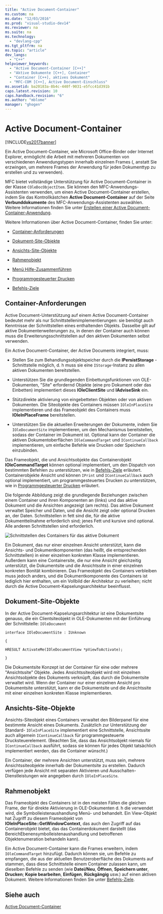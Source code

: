 ```yaml
---
title: "Active Document-Container"
ms.custom: na
ms.date: "12/03/2016"
ms.prod: "visual-studio-dev14"
ms.reviewer: na
ms.suite: na
ms.technology: 
  - "devlang-cpp"
ms.tgt_pltfrm: na
ms.topic: "article"
dev_langs: 
  - "C++"
helpviewer_keywords: 
  - "Active Document-Container [C++]"
  - "Aktive Dokumente [C++], Container"
  - "Container [C++], aktives Dokument"
  - "MFC-COM [C++], Active Document-Einschluss"
ms.assetid: ba20183a-8b4c-440f-9031-e5fcc41d391b
caps.latest.revision: 10
caps.handback.revision: "6"
ms.author: "mblome"
manager: "ghogen"
---
```

# Active Document-Container
[!INCLUDE[vs2017banner](../assembler/inline/includes/vs2017banner.md)]

Ein Active Document\-Container, wie Microsoft Office\-Binder oder Internet Explorer, ermöglicht die Arbeit mit mehreren Dokumenten von verschiedenen Anwendungstypen innerhalb einzelnen Frames \(, anstatt Sie erzwingen, um mehrere Frames der Anwendung für jeden Dokumenttyp zu erstellen und zu verwenden\).  
  
 MFC bietet vollständige Unterstützung für Active Document\-Container in der Klasse `COleDocObjectItem`.  Sie können den MFC\-Anwendungs\-Assistenten verwenden, um einen Active Document\-Container erstellen, indem Sie das Kontrollkästchen **Active Document\-Container** auf der Seite **Verbunddokumente** des MFC\-Anwendungs\-Assistenten auswählen.  Weitere Informationen finden Sie unter [Erstellen einer Active Document\-Container\-Anwendung](../mfc/creating-an-active-document-container-application.md).  
  
 Weitere Informationen über Active Document\-Container, finden Sie unter:  
  
-   [Container\-Anforderungen](#container_requirements)  
  
-   [Dokument\-Site\-Objekte](#document_site_objects)  
  
-   [Ansichts\-Site\-Objekte](#view_site_objects)  
  
-   [Rahmenobjekt](#frame_object)  
  
-   [Menü Hilfe\-Zusammenführen](../mfc/help-menu-merging.md)  
  
-   [Programmgesteuerter Drucken](../mfc/programmatic-printing.md)  
  
-   [Befehls\-Ziele](../mfc/message-handling-and-command-targets.md)  
  
##  <a name="container_requirements"></a> Container\-Anforderungen  
 Active Document\-Unterstützung auf einem Active Document\-Container bedeutet mehr als nur Schnittstellenimplementierungen: sie benötigt auch Kenntnisse der Schnittstellen eines enthaltenden Objekts.  Dasselbe gilt auf aktive Dokumenterweiterungen zu, in denen der Container auch können muss die Erweiterungsschnittstellen auf den aktiven Dokumenten selbst verwenden.  
  
 Ein Active Document\-Container, der Active Documents integriert, muss:  
  
-   Stellen Sie zum Behandlungsobjektspeicher durch die **IPersistStorage** \-Schnittstelle möglich, d. h muss sie eine `IStorage`\-Instanz zu allen aktiven Dokumenten bereitstellen.  
  
-   Unterstützen Sie die grundlegenden Einbettungsfunktionen von OLE\-Dokumenten, "Site" erfordernd Objekte \(eine pro Dokument oder das Einbetten\) implementiert dieses **IOleClientSite**  und **IAdviseSink** ein.  
  
-   Stützdirekte aktivierung von eingebetteten Objekten oder von aktiven Dokumenten.  Die Siteobjekte des Containers müssen `IOleInPlaceSite` implementieren und das Frameobjekt des Containers muss **IOleInPlaceFrame** bereitstellen.  
  
-   Unterstützen Sie die aktuellen Erweiterungen der Dokumente, indem Sie `IOleDocumentSite` implementieren, um den Mechanismus bereitstellen, sodass der Container im Dokument ist.  Optional kann der Container die aktiven Dokumentoberflächen `IOleCommandTarget` und `IContinueCallback` implementieren, um einfache Befehle wie Drucken oder Speichern einzubinden.  
  
 Das Frameobjekt, die und Ansichtsobjekte das Containerobjekt **IOleCommandTarget**  können optional implementiert, um den Dispatch von bestimmten Befehlen zu unterstützen, wie in [Befehls\-Ziele](../mfc/message-handling-and-command-targets.md) erläutert.  Containerobjekte Ansicht und können `IPrint` und `IContinueCallback` auch optional implementiert, um programmgesteuertes Drucken zu unterstützen, wie in [Programmgesteuerter Drucken](../mfc/programmatic-printing.md) erläutert.  
  
 Die folgende Abbildung zeigt die grundlegende Beziehungen zwischen einem Container und ihren Komponenten an \(links\) und das aktive Dokument und die Ansichten angezeigt \(am rechts\).  Das aktive Dokument verwaltet Speicher und Daten, und die Ansicht zeigt oder optional Drucken an, der Daten.  Schnittstellen in fett sind die, für die aktive Dokumentteilnahme erforderlich sind; jenes Fett und kursive sind optional.  Alle anderen Schnittstellen sind erforderlich.  
  
 ![Schnittstellen des Containers für das aktive Dokument](../mfc/media/vc37gj1.png "vc37gj1")  
  
 Ein Dokument, das nur einer einzelnen Ansicht unterstützt, kann die Ansichts\- und Dokumentkomponenten \(das heißt, die entsprechenden Schnittstellen\) in einer einzelnen konkreten Klasse implementieren.  Außerdem kann eine Containersite, die nur eine Ansicht gleichzeitig unterstützt, die Dokumentsite und die Ansichtssite in einer einzelnen konkreten Bonität kombinieren.  Das Frameobjekt des Containers verbleiben muss jedoch anders, und die Dokumentkomponente des Containers ist lediglich hier enthalten, um ein Vollbild der Architektur zu verleihen; nicht durch die Active Document\-Kapselungsarchitektur beeinflusst.  
  
##  <a name="document_site_objects"></a> Dokument\-Site\-Objekte  
 In der Active Document\-Kapselungsarchitektur ist eine Dokumentsite genauso, die ein Clientsiteobjekt in OLE\-Dokumenten mit der Einführung der Schnittstelle: `IOleDocument`  
  
 `interface IOleDocumentSite : IUnknown`  
  
 `{`  
  
 `HRESULT ActivateMe(IOleDocumentView *pViewToActivate);`  
  
 `}`  
  
 Die Dokumentsite Konzept ist der Container für eine oder mehrere "Ansichtssite" Objekte.  Jedes Ansichtssiteobjekt wird mit einzelnen Ansichtsobjekte des Dokuments verknüpft, das durch die Dokumentsite verwaltet wird.  Wenn der Container nur einer einzelnen Ansicht pro Dokumentsite unterstützt, kann er die Dokumentsite und die Ansichtssite mit einer einzelnen konkreten Klasse implementieren.  
  
##  <a name="view_site_objects"></a> Ansichts\-Site\-Objekte  
 Ansichts\-Siteobjekt eines Containers verwaltet den Bilderpanel für eine bestimmte Ansicht eines Dokuments.  Zusätzlich zur Unterstützung der Standard\- `IOleInPlaceSite` implementiert eine Schnittstelle, Ansichtssite auch allgemein `IContinueCallback` für programmgesteuerte Drucksteuerelement. \(Beachten Sie, dass das Ansichtsobjekt niemals für `IContinueCallback` ausführt, sodass sie können für jedes Objekt tatsächlich implementiert werden, das die Container wünscht.\)  
  
 Ein Container, der mehrere Ansichten unterstützt, muss sein, mehrere Ansichtssiteobjekte innerhalb der Dokumentsite zu erstellen.  Dadurch verfügen jede Ansicht mit separaten Aktivieren und Ausschalten\-Dienstleistungen wie angegeben durch `IOleInPlaceSite`.  
  
##  <a name="frame_object"></a> Rahmenobjekt  
 Das Frameobjekt des Containers ist in den meisten Fällen die gleichen Frame, der für direkte Aktivierung in OLE\-Dokumenten d. h die verwendet wird, die Symbolleistenaushandlung Menü\- und behandelt.  Ein View\-Objekt hat Zugriff zu diesem Frameobjekt von **IOleInPlaceSite::GetWindowContext**, das auch den Zugriff auf das Containerobjekt bietet, das das Containerdokument darstellt \(das BereichEbenensymbolleistenaushandlung und betroffenen Objektenumeration behandeln kann\).  
  
 Ein Active Document\-Container kann die Frames erweitern, indem `IOleCommandTarget` hinzufügt.  Dadurch können sie, um Befehle zu empfangen, die aus der aktuellen Benutzeroberfläche des Dokuments auf stammen, dass diese Schnittstelle einem Container zulassen kann, um dieselben Befehle zu senden \(wie **Datei\/Neu**, **Öffnen**, **Speichern unter**, **Drucken**; **Kopie bearbeiten**, **Einfügen**, **Rückgängig** usw.\) auf einen aktiven Dokument.  Weitere Informationen finden Sie unter [Befehls\-Ziele](../mfc/message-handling-and-command-targets.md).  
  
## Siehe auch  
 [Active Document\-Container](../mfc/active-document-containment.md)